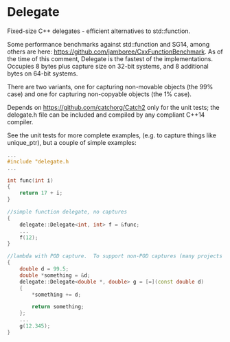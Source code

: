 # Delegate
Fixed-size C++ delegates - efficient alternatives to std::function.

Some performance benchmarks against std::function and SG14, among others are here: https://github.com/jamboree/CxxFunctionBenchmark.
As of the time of this comment, Delegate is the fastest of the implementations.  Occupies 8 bytes plus capture size on 32-bit systems, and 8 additional bytes on 64-bit systems.

There are two variants, one for capturing non-movable objects (the 99% case) and one for capturing non-copyable objects (the 1% case).

Depends on https://github.com/catchorg/Catch2 only for the unit tests; the delegate.h file can be included and compiled by any compliant C++14 compiler.

See the unit tests for more complete examples, (e.g. to capture things like unique_ptr), but a couple of simple examples:

```c++
...
#include "delegate.h
...

int func(int i)
{
    return 17 + i;
}

//simple function delegate, no captures
{
    delegate::Delegate<int, int> f = &func;
    ...
    f(12);
}

//lambda with POD capture.  To support non-POD captures (many projects never need this), use one of FuncNonMove or FuncNonCopy.
{
    double d = 99.5;
    double *something = &d;
    delegate::Delegate<double *, double> g = [=](const double d) 
    {
        *something += d;

        return something;
    };
    ...
    g(12.345);
}
```
